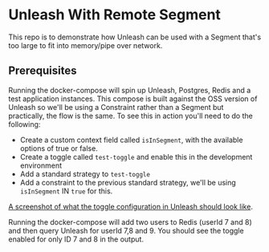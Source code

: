 # Unleash With Remote Segment

This repo is to demonstrate how Unleash can be used with a Segment that's too large to fit into memory/pipe over network.

## Prerequisites

Running the docker-compose will spin up Unleash, Postgres, Redis and a test application instances. This compose is built against the OSS version of Unleash so we'll be using a Constraint rather than a Segment but practically, the flow is the same. To see this in action you'll need to do the following:

- Create a custom context field called `isInSegment`, with the available options of true or false.
- Create a toggle called `test-toggle` and enable this in the development environment
- Add a standard strategy to `test-toggle`
- Add a constraint to the previous standard strategy, we'll be using `isInSegment` IN `true` for this.

[A screenshot of what the toggle configuration in Unleash should look like](example.png).

Running the docker-compose will add two users to Redis (userId 7 and 8) and then query Unleash for userId 7,8 and 9. You should see the toggle enabled for only ID 7 and 8 in the output.